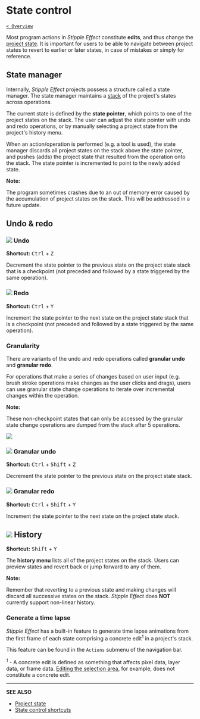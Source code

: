 # State control

[`< Overview`](./README.md)

Most program actions in *Stipple Effect* constitute **edits**, and thus change the [project state](./project.md#state). It is important for users to be able to navigate between project states to revert to earlier or later states, in case of mistakes or simply for reference.

## State manager

Internally, *Stipple Effect* projects possess a structure called a state manager. The state manager maintains a [stack](https://en.wikipedia.org/wiki/Stack_(abstract_data_type)) of the project's states across operations.

The current state is defined by the **state pointer**, which points to one of the project states on the stack. The user can adjust the state pointer with undo and redo operations, or by manually selecting a project state from the project's history menu.

When an action/operation is performed (e.g. a tool is used), the state manager discards all project states on the stack above the state pointer, and pushes (adds) the project state that resulted from the operation onto the stack. The state pointer is incremented to point to the newly added state.

**Note:**

The program sometimes crashes due to an out of memory error caused by the accumulation of project states on the stack. This will be addressed in a future update.

## Undo & redo

### ![](https://raw.githubusercontent.com/stipple-effect/stipple-effect/master/res/icons/undo.png) Undo

**Shortcut:** <kbd>Ctrl</kbd> + <kbd>Z</kbd>

Decrement the state pointer to the previous state on the project state stack that is a checkpoint (not preceded and followed by a state triggered by the same operation).

### ![](https://raw.githubusercontent.com/stipple-effect/stipple-effect/master/res/icons/redo.png) Redo

**Shortcut:** <kbd>Ctrl</kbd> + <kbd>Y</kbd>

Increment the state pointer to the next state on the project state stack that is a checkpoint (not preceded and followed by a state triggered by the same operation).

### Granularity

There are variants of the undo and redo operations called **granular undo** and **granular redo**.

For operations that make a series of changes based on user input (e.g. brush stroke operations make changes as the user clicks and drags), users can use granular state change operations to iterate over incremental changes within the operation.

**Note:**

These non-checkpoint states that can only be accessed by the granular state change operations are dumped from the stack after 5 operations.

![](./assets/graphics/granular.gif)

### ![](https://raw.githubusercontent.com/stipple-effect/stipple-effect/master/res/icons/granular_undo.png) Granular undo

**Shortcut:** <kbd>Ctrl</kbd> + <kbd>Shift</kbd> + <kbd>Z</kbd>

Decrement the state pointer to the previous state on the project state stack.

### ![](https://raw.githubusercontent.com/stipple-effect/stipple-effect/master/res/icons/granular_redo.png) Granular redo

**Shortcut:** <kbd>Ctrl</kbd> + <kbd>Shift</kbd> + <kbd>Y</kbd>

Increment the state pointer to the next state on the project state stack.

## ![](https://raw.githubusercontent.com/stipple-effect/stipple-effect/master/res/icons/history.png) History

**Shortcut:** <kbd>Shift</kbd> + <kbd>Y</kbd>

The **history menu** lists all of the project states on the stack. Users can preview states and revert back or jump forward to any of them.

**Note:**

Remember that reverting to a previous state and making changes will discard all successive states on the stack. *Stipple Effect* does **NOT** currently support non-linear history.

### Generate a time lapse

*Stipple Effect* has a built-in feature to generate time lapse animations from the first frame of each state comprising a concrete edit<sup>1</sup> in a project's stack. 

This feature can be found in the `Actions` submenu of the navigation bar.

<sup>1</sup> - A concrete edit is defined as something that affects pixel data, layer data, or frame data. [Editing the selection area](./sel-area-tools.md), for example, does not constitute a concrete edit.

---

**SEE ALSO**

* [Project state](./project.md#state)
* [State control shortcuts](./shortcuts.md#state-control)

